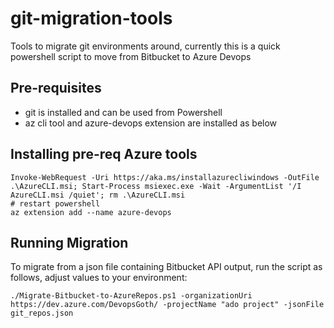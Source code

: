 # git-migration-tools
Tools to migrate git environments around, currently this is a quick powershell script to move from Bitbucket to Azure Devops

## Pre-requisites
* git is installed and can be used from Powershell
* az cli tool and azure-devops extension are installed as below

Installing pre-req Azure tools
-----
    Invoke-WebRequest -Uri https://aka.ms/installazurecliwindows -OutFile .\AzureCLI.msi; Start-Process msiexec.exe -Wait -ArgumentList '/I AzureCLI.msi /quiet'; rm .\AzureCLI.msi
    # restart powershell
    az extension add --name azure-devops

Running Migration
----
To migrate from a json file containing Bitbucket API output, run the script as follows, adjust values to your environment:

    ./Migrate-Bitbucket-to-AzureRepos.ps1 -organizationUri https://dev.azure.com/DevopsGoth/ -projectName "ado project" -jsonFile git_repos.json
